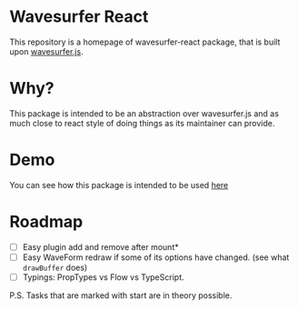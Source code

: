 # Wavesurfer React
This repository is a homepage of wavesurfer-react package, that is built upon [wavesurfer.js](https://wavesurfer-js.org).


# Why?
This package is intended to be an abstraction over wavesurfer.js and as much close to react style of doing things as its maintainer can provide.

# Demo
You can see how this package is intended to be used [here](https://codesandbox.io/s/wavesurfer-react-ce3zc)

# Roadmap
 - [ ] Easy plugin add and remove after mount*
 - [ ] Easy WaveForm redraw if some of its options have changed. (see what `drawBuffer` does)
 - [ ] Typings: PropTypes vs Flow vs TypeScript.
 
P.S. Tasks that are marked with start are in theory possible.
